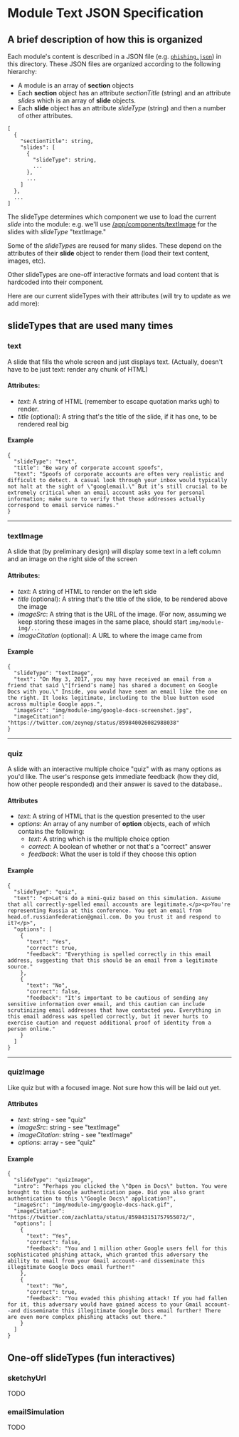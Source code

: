 # Module Text JSON Specification

## A brief description of how this is organized

Each module's content is described in a JSON file (e.g. [`phishing.json`](phishing.json)) in this directory. These JSON files are organized according to the following hierarchy:

* A module is an array of **section** objects
* Each **section** object has an attribute *sectionTitle* (string) and an attribute *slides* which is an array of **slide** objects.
* Each **slide** object has an attribute *slideType* (string) and then a number of other attributes.

```
[
  {
    "sectionTitle": string,
    "slides": [
      {
        "slideType": string,
        ...
      },
      ...
    ]
  },
  ...
]
```

The slideType determines which component we use to load the current *slide* into the module: e.g. we'll use [/app/components/textImage](/app/components/textImage) for the slides with *slideType* "textImage."

Some of the *slideType*s are reused for many slides. These depend on the attributes of their **slide** object to render them (load their text content, images, etc).

Other slideTypes are one-off interactive formats and load content that is hardcoded into their component.

Here are our current slideTypes with their attributes (will try to update as we add more):

## slideTypes that are used many times

### text
A slide that fills the whole screen and just displays text. (Actually, doesn't have to be just text: render any chunk of HTML)

#### Attributes:
* *text*: A string of HTML (remember to escape quotation marks ugh) to render.
* *title* (optional): A string that's the title of the slide, if it has one, to be rendered real big

#### Example
```
{
  "slideType": "text",
  "title": "Be wary of corporate account spoofs",
  "text": "Spoofs of corporate accounts are often very realistic and difficult to detect. A casual look through your inbox would typically not halt at the sight of \"googlemail.\" But it’s still crucial to be extremely critical when an email account asks you for personal information; make sure to verify that those addresses actually correspond to email service names."
}
```
---

### textImage
A slide that (by preliminary design) will display some text in a left column and an image on the right side of the screen

#### Attributes:

* *text*: A string of HTML to render on the left side
* *title* (optional): A string that's the title of the slide, to be rendered above the image
* *imageSrc*: A string that is the URL of the image. (For now, assuming we keep storing these images in the same place, should start `img/module-img/...`
* *imageCitation* (optional): A URL to where the image came from

#### Example
```
{
  "slideType": "textImage",
  "text": "On May 3, 2017, you may have received an email from a friend that said \"[friend’s name] has shared a document on Google Docs with you.\" Inside, you would have seen an email like the one on the right. It looks legitimate, including to the blue button used across multiple Google apps.",
  "imageSrc": "img/module-img/google-docs-screenshot.jpg",
  "imageCitation": "https://twitter.com/zeynep/status/859840026082988038"
}
```
---

### quiz
A slide with an interactive multiple choice "quiz" with as many options as you'd like. The user's response gets immediate feedback (how they did, how other people responded) and their answer is saved to the database..

#### Attributes

* *text*: A string of HTML that is the question presented to the user
* *options*: An array of any number of **option** objects, each of which contains the following:
  * *text*: A string which is the multiple choice option
  * *correct*: A boolean of whether or not that's a "correct" answer
  * *feedback*: What the user is told if they choose this option

#### Example
```
{
  "slideType": "quiz",
  "text": "<p>Let's do a mini-quiz based on this simulation. Assume that all correctly-spelled email accounts are legitimate.</p><p>You're representing Russia at this conference. You get an email from head.of.russianfederation@gmail.com. Do you trust it and respond to it?</p>",
  "options": [
    {
      "text": "Yes",
      "correct": true,
      "feedback": "Everything is spelled correctly in this email address, suggesting that this should be an email from a legitimate source."
    },
    {
      "text": "No",
      "correct": false,
      "feedback": "It's important to be cautious of sending any sensitive information over email, and this caution can include scrutinizing email addresses that have contacted you. Everything in this email address was spelled correctly, but it never hurts to exercise caution and request additional proof of identity from a person online."
    }
  ]
}
```
---

### quizImage
Like quiz but with a focused image. Not sure how this will be laid out yet.

#### Attributes

* *text*: string - see "quiz"
* *imageSrc*: string - see "textImage"
* *imageCitation*: string - see "textImage"
* *options*: array - see "quiz"

#### Example
```
{
  "slideType": "quizImage",
  "intro": "Perhaps you clicked the \"Open in Docs\" button. You were brought to this Google authentication page. Did you also grant authentication to this \"Google Docs\" application?",
  "imageSrc": "img/module-img/google-docs-hack.gif",
  "imageCitation": "https://twitter.com/zachlatta/status/859843151757955072/",
  "options": [
    {
      "text": "Yes",
      "correct": false,
      "feedback": "You and 1 million other Google users fell for this sophisticated phishing attack, which granted this adversary the ability to email from your Gmail account--and disseminate this illegitimate Google Docs email further!"
    },
    {
      "text": "No",
      "correct": true,
      "feedback": "You evaded this phishing attack! If you had fallen for it, this adversary would have gained access to your Gmail account--and disseminate this illegitimate Google Docs email further! There are even more complex phishing attacks out there."
    }
  ]
}
```

## One-off slideTypes (fun interactives)

### sketchyUrl
TODO

### emailSimulation
TODO
